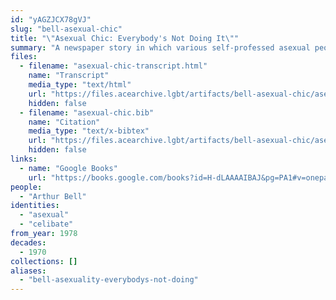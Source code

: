 ```yaml
---
id: "yAGZJCX78gVJ"
slug: "bell-asexual-chic"
title: "\"Asexual Chic: Everybody's Not Doing It\""
summary: "A newspaper story in which various self-professed asexual people are interviewed"
files:
  - filename: "asexual-chic-transcript.html"
    name: "Transcript"
    media_type: "text/html"
    url: "https://files.acearchive.lgbt/artifacts/bell-asexual-chic/asexual-chic-transcript.html"
    hidden: false
  - filename: "asexual-chic.bib"
    name: "Citation"
    media_type: "text/x-bibtex"
    url: "https://files.acearchive.lgbt/artifacts/bell-asexual-chic/asexual-chic.bib"
    hidden: false
links:
  - name: "Google Books"
    url: "https://books.google.com/books?id=H-dLAAAAIBAJ&pg=PA1#v=onepage&q&f=false"
people:
  - "Arthur Bell"
identities:
  - "asexual"
  - "celibate"
from_year: 1978
decades:
  - 1970
collections: []
aliases:
  - "bell-asexuality-everybodys-not-doing"
---
```

